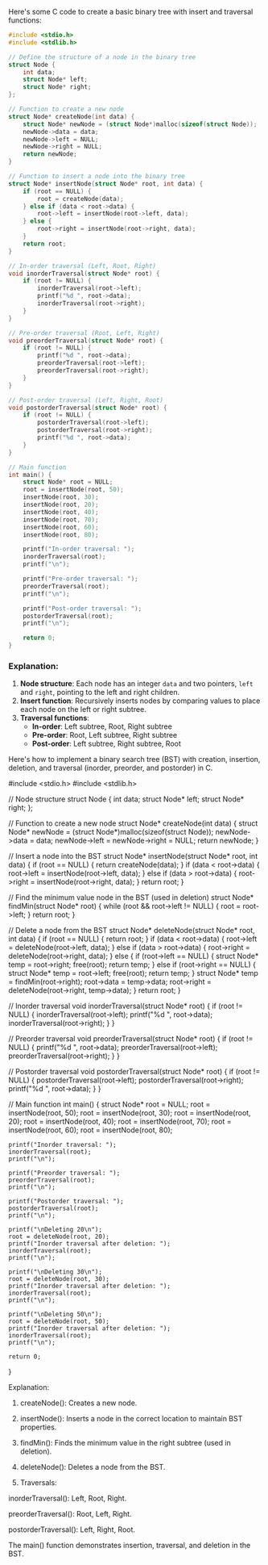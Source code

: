 Here's some C code to create a basic binary tree with insert and traversal functions:

```c
#include <stdio.h>
#include <stdlib.h>

// Define the structure of a node in the binary tree
struct Node {
    int data;
    struct Node* left;
    struct Node* right;
};

// Function to create a new node
struct Node* createNode(int data) {
    struct Node* newNode = (struct Node*)malloc(sizeof(struct Node));
    newNode->data = data;
    newNode->left = NULL;
    newNode->right = NULL;
    return newNode;
}

// Function to insert a node into the binary tree
struct Node* insertNode(struct Node* root, int data) {
    if (root == NULL) {
        root = createNode(data);
    } else if (data < root->data) {
        root->left = insertNode(root->left, data);
    } else {
        root->right = insertNode(root->right, data);
    }
    return root;
}

// In-order traversal (Left, Root, Right)
void inorderTraversal(struct Node* root) {
    if (root != NULL) {
        inorderTraversal(root->left);
        printf("%d ", root->data);
        inorderTraversal(root->right);
    }
}

// Pre-order traversal (Root, Left, Right)
void preorderTraversal(struct Node* root) {
    if (root != NULL) {
        printf("%d ", root->data);
        preorderTraversal(root->left);
        preorderTraversal(root->right);
    }
}

// Post-order traversal (Left, Right, Root)
void postorderTraversal(struct Node* root) {
    if (root != NULL) {
        postorderTraversal(root->left);
        postorderTraversal(root->right);
        printf("%d ", root->data);
    }
}

// Main function
int main() {
    struct Node* root = NULL;
    root = insertNode(root, 50);
    insertNode(root, 30);
    insertNode(root, 20);
    insertNode(root, 40);
    insertNode(root, 70);
    insertNode(root, 60);
    insertNode(root, 80);

    printf("In-order traversal: ");
    inorderTraversal(root);
    printf("\n");

    printf("Pre-order traversal: ");
    preorderTraversal(root);
    printf("\n");

    printf("Post-order traversal: ");
    postorderTraversal(root);
    printf("\n");

    return 0;
}
```

### Explanation:
1. **Node structure**: Each node has an integer `data` and two pointers, `left` and `right`, pointing to the left and right children.
2. **Insert function**: Recursively inserts nodes by comparing values to place each node on the left or right subtree.
3. **Traversal functions**:
   - **In-order**: Left subtree, Root, Right subtree
   - **Pre-order**: Root, Left subtree, Right subtree
   - **Post-order**: Left subtree, Right subtree, Root


Here's how to implement a binary search tree (BST) with creation, insertion, deletion, and traversal (inorder, preorder, and postorder) in C.

#include <stdio.h>
#include <stdlib.h>

// Node structure
struct Node {
    int data;
    struct Node* left;
    struct Node* right;
};

// Function to create a new node
struct Node* createNode(int data) {
    struct Node* newNode = (struct Node*)malloc(sizeof(struct Node));
    newNode->data = data;
    newNode->left = newNode->right = NULL;
    return newNode;
}

// Insert a node into the BST
struct Node* insertNode(struct Node* root, int data) {
    if (root == NULL) {
        return createNode(data);
    }
    if (data < root->data) {
        root->left = insertNode(root->left, data);
    } else if (data > root->data) {
        root->right = insertNode(root->right, data);
    }
    return root;
}

// Find the minimum value node in the BST (used in deletion)
struct Node* findMin(struct Node* root) {
    while (root && root->left != NULL) {
        root = root->left;
    }
    return root;
}

// Delete a node from the BST
struct Node* deleteNode(struct Node* root, int data) {
    if (root == NULL) {
        return root;
    }
    if (data < root->data) {
        root->left = deleteNode(root->left, data);
    } else if (data > root->data) {
        root->right = deleteNode(root->right, data);
    } else {
        if (root->left == NULL) {
            struct Node* temp = root->right;
            free(root);
            return temp;
        } else if (root->right == NULL) {
            struct Node* temp = root->left;
            free(root);
            return temp;
        }
        struct Node* temp = findMin(root->right);
        root->data = temp->data;
        root->right = deleteNode(root->right, temp->data);
    }
    return root;
}

// Inorder traversal
void inorderTraversal(struct Node* root) {
    if (root != NULL) {
        inorderTraversal(root->left);
        printf("%d ", root->data);
        inorderTraversal(root->right);
    }
}

// Preorder traversal
void preorderTraversal(struct Node* root) {
    if (root != NULL) {
        printf("%d ", root->data);
        preorderTraversal(root->left);
        preorderTraversal(root->right);
    }
}

// Postorder traversal
void postorderTraversal(struct Node* root) {
    if (root != NULL) {
        postorderTraversal(root->left);
        postorderTraversal(root->right);
        printf("%d ", root->data);
    }
}

// Main function
int main() {
    struct Node* root = NULL;
    root = insertNode(root, 50);
    root = insertNode(root, 30);
    root = insertNode(root, 20);
    root = insertNode(root, 40);
    root = insertNode(root, 70);
    root = insertNode(root, 60);
    root = insertNode(root, 80);

    printf("Inorder traversal: ");
    inorderTraversal(root);
    printf("\n");

    printf("Preorder traversal: ");
    preorderTraversal(root);
    printf("\n");

    printf("Postorder traversal: ");
    postorderTraversal(root);
    printf("\n");

    printf("\nDeleting 20\n");
    root = deleteNode(root, 20);
    printf("Inorder traversal after deletion: ");
    inorderTraversal(root);
    printf("\n");

    printf("\nDeleting 30\n");
    root = deleteNode(root, 30);
    printf("Inorder traversal after deletion: ");
    inorderTraversal(root);
    printf("\n");

    printf("\nDeleting 50\n");
    root = deleteNode(root, 50);
    printf("Inorder traversal after deletion: ");
    inorderTraversal(root);
    printf("\n");

    return 0;
}

Explanation:

1. createNode(): Creates a new node.


2. insertNode(): Inserts a node in the correct location to maintain BST properties.


3. findMin(): Finds the minimum value in the right subtree (used in deletion).


4. deleteNode(): Deletes a node from the BST.


5. Traversals:

inorderTraversal(): Left, Root, Right.

preorderTraversal(): Root, Left, Right.

postorderTraversal(): Left, Right, Root.




The main() function demonstrates insertion, traversal, and deletion in the BST.

